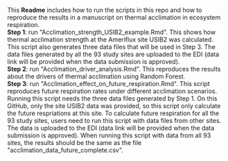 This **Readme** includes how to run the scripts in this repo and how to reproduce the results in a manuscript on thermal acclimation in ecosystem respiration.  
**Step 1**: run "Acclimation_strength_USIB2_example.Rmd". This shows how thermal acclimation strength at the Ameriflux site USIB2 was calculated. This script also generates three data files that will be used in Step 3. The data files generated by all the 93 study sites are uploaded to the EDI (data link will be provided when the data submission is approved).  
**Step 2**: run "Acclimation_driver_analysis.Rmd". This reproduces the results about the drivers of thermal acclimation using Random Forest.  
**Step 3**: run "Acclimation_effect_on_future_respiration.Rmd". This script reproduces future respiration rates under different acclimation scenarios. Running this script needs the three data files generated by Step 1. On this GitHub, only the site USIB2 data was provided, so this script only calculate the future respriations at this site. To calculate future respiration for all the 93 study sites, users need to run this script with data files from other sites. The data is uploaded to the EDI (data link will be provided when the data submission is approved). When running this script with data from all 93 sites, the results should be the same as the file "acclimation_data_future_complete.csv". 
